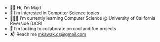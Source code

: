 - 👋🏻 Hi, I’m Majd
- 👀 I’m interested in Computer Science topics
- 👨🏻‍💻 I’m currently learning Computer Science @ University of California Riverside (UCR)
- 💞️ I’m looking to collaborate on cool and fun projects
- 📬 Reach me mkawak.cs@gmail.com

<!---
mkawa025/mkawa025 is a ✨ special ✨ repository because its `README.md` (this file) appears on your GitHub profile.
You can click the Preview link to take a look at your changes.
--->
